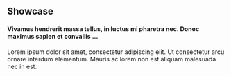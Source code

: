 
## Showcase

#### Vivamus hendrerit massa tellus, in luctus mi pharetra nec. Donec maximus sapien et convallis ...


Lorem ipsum dolor sit amet, consectetur adipiscing elit. Ut consectetur arcu ornare interdum elementum. Mauris ac lorem non est aliquam malesuada nec in est. 
